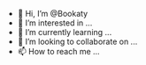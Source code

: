 - 👋 Hi, I’m @Bookaty
- 👀 I’m interested in ...
- 🌱 I’m currently learning ...
- 💞️ I’m looking to collaborate on ...
- 📫 How to reach me ...

<!---
Bookaty/Bookaty is a ✨ special ✨ repository because its `README.md` (this file) appears on your GitHub profile.
You can click the Preview link to take a look at your changes.
--->
